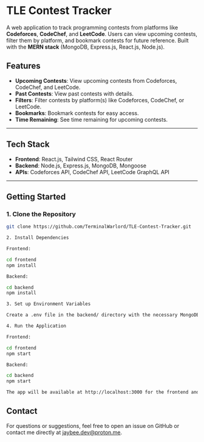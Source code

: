 # **TLE Contest Tracker**

A web application to track programming contests from platforms like **Codeforces**, **CodeChef**, and **LeetCode**. Users can view upcoming contests, filter them by platform, and bookmark contests for future reference. Built with the **MERN stack** (MongoDB, Express.js, React.js, Node.js).

## **Features**

- **Upcoming Contests**: View upcoming contests from Codeforces, CodeChef, and LeetCode.
- **Past Contests**: View past contests with details.
- **Filters**: Filter contests by platform(s) like Codeforces, CodeChef, or LeetCode.
- **Bookmarks**: Bookmark contests for easy access.
- **Time Remaining**: See time remaining for upcoming contests.
  
---

## **Tech Stack**

- **Frontend**: React.js, Tailwind CSS, React Router
- **Backend**: Node.js, Express.js, MongoDB, Mongoose
- **APIs**: Codeforces API, CodeChef API, LeetCode GraphQL API

---

## **Getting Started**

### 1. Clone the Repository

```bash
git clone https://github.com/TerminalWarlord/TLE-Contest-Tracker.git

2. Install Dependencies

Frontend:

cd frontend
npm install

Backend:

cd backend
npm install

3. Set up Environment Variables

Create a .env file in the backend/ directory with the necessary MongoDB URI and JWT secret.

4. Run the Application

Frontend:

cd frontend
npm start

Backend:

cd backend
npm start

The app will be available at http://localhost:3000 for the frontend and http://localhost:5000 for the backend.
```

## Contact

For questions or suggestions, feel free to open an issue on GitHub or contact me directly at jaybee.dev@proton.me.
